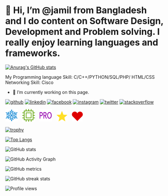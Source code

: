 # 👋 Hi,  I’m @jamil from Bangladesh and I do content on Software Design, Development and Problem solving. I really enjoy learning languages and frameworks.
[![Anurag's GitHub stats](https://github-readme-stats.vercel.app/api?username=jamilcse17)](https://github.com/anuraghazra/github-readme-stats)

My Programming language Skill: C/C++/PYTHON/SQL/PHP/ HTML/CSS
Networking Skill: Cisco

- 🔭 I’m currently working on this page. 



[<img src='https://cdn.jsdelivr.net/npm/simple-icons@3.0.1/icons/github.svg' alt='github' height='40'>](https://github.com/jamilcse17)  [<img src='https://cdn.jsdelivr.net/npm/simple-icons@3.0.1/icons/linkedin.svg' alt='linkedin' height='40'>](https://www.linkedin.com/in/mahmudjamil/)  [<img src='https://cdn.jsdelivr.net/npm/simple-icons@3.0.1/icons/facebook.svg' alt='facebook' height='40'>](https://www.facebook.com/mahmudjamil)  [<img src='https://cdn.jsdelivr.net/npm/simple-icons@3.0.1/icons/instagram.svg' alt='instagram' height='40'>](https://www.instagram.com/mahmud8962/)  [<img src='https://cdn.jsdelivr.net/npm/simple-icons@3.0.1/icons/twitter.svg' alt='twitter' height='40'>](https://twitter.com/mahmudjamil33)  [<img src='https://cdn.jsdelivr.net/npm/simple-icons@3.0.1/icons/stackoverflow.svg' alt='stackoverflow' height='40'>](https://stackoverflow.com/users/mahmudjamil)  

<a href='https://archiveprogram.github.com/'><img src='https://raw.githubusercontent.com/acervenky/animated-github-badges/master/assets/acbadge.gif' width='40' height='40'></a> <a href='https://docs.github.com/en/developers'><img src='https://raw.githubusercontent.com/acervenky/animated-github-badges/master/assets/devbadge.gif' width='40' height='40'></a> <a href='https://github.com/pricing'><img src='https://raw.githubusercontent.com/acervenky/animated-github-badges/master/assets/pro.gif' width='40' height='40'></a> <a href='https://stars.github.com/'><img src='https://raw.githubusercontent.com/acervenky/animated-github-badges/master/assets/starbadge.gif' width='35' height='35'></a> <a href='https://docs.github.com/en/github/supporting-the-open-source-community-with-github-sponsors'><img src='https://raw.githubusercontent.com/acervenky/animated-github-badges/master/assets/sponsorbadge.gif' width='35' height='35'></a> 

[![trophy](https://github-profile-trophy.vercel.app/?username=jamilcse17)](https://github.com/ryo-ma/github-profile-trophy)

[![Top Langs](https://github-readme-stats.vercel.app/api/top-langs/?username=jamilcse17)](https://github.com/anuraghazra/github-readme-stats)

![GitHub stats](https://github-readme-stats.vercel.app/api?username=jamilcse17&show_icons=true)  

![GitHub Activity Graph](https://activity-graph.herokuapp.com/graph?username=jamilcse17)  

![GitHub metrics](https://metrics.lecoq.io/jamilcse17)  

![GitHub streak stats](https://github-readme-streak-stats.herokuapp.com/?user=jamilcse17)  

![Profile views](https://gpvc.arturio.dev/jamilcse17)  
